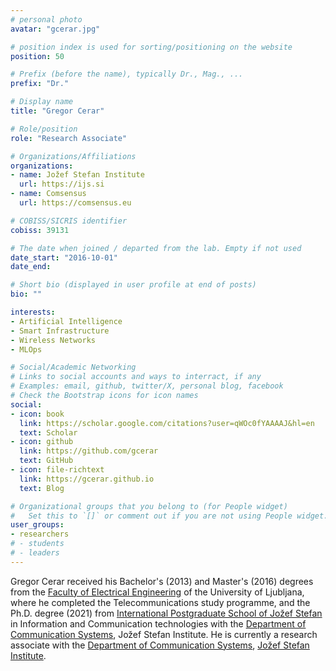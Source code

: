 ```yaml
---
# personal photo
avatar: "gcerar.jpg"

# position index is used for sorting/positioning on the website
position: 50

# Prefix (before the name), typically Dr., Mag., ...
prefix: "Dr."

# Display name
title: "Gregor Cerar"

# Role/position
role: "Research Associate"

# Organizations/Affiliations
organizations:
- name: Jožef Stefan Institute
  url: https://ijs.si
- name: Comsensus
  url: https://comsensus.eu

# COBISS/SICRIS identifier
cobiss: 39131

# The date when joined / departed from the lab. Empty if not used
date_start: "2016-10-01"
date_end:

# Short bio (displayed in user profile at end of posts)
bio: ""

interests:
- Artificial Intelligence
- Smart Infrastructure
- Wireless Networks
- MLOps

# Social/Academic Networking
# Links to social accounts and ways to interract, if any
# Examples: email, github, twitter/X, personal blog, facebook
# Check the Bootstrap icons for icon names
social:
- icon: book
  link: https://scholar.google.com/citations?user=qWOc0fYAAAAJ&hl=en
  text: Scholar
- icon: github
  link: https://github.com/gcerar
  text: GitHub
- icon: file-richtext
  link: https://gcerar.github.io
  text: Blog

# Organizational groups that you belong to (for People widget)
#   Set this to `[]` or comment out if you are not using People widget.
user_groups:
- researchers
# - students
# - leaders
---
```


Gregor Cerar received his Bachelor's (2013) and Master's (2016) degrees from the [Faculty of Electrical Engineering](https://www.fe.uni-lj.si/en/) of the University of Ljubljana, where he completed the Telecommunications study programme, and the Ph.D. degree (2021) from [International Postgraduate School of Jožef Stefan](https://www.mps.si/en/) in Information and Communication technologies with the [Department of Communication Systems](https://e6.ijs.si/), Jožef Stefan Institute. He is currently a research associate with the [Department of Communication Systems](https://e6.ijs.si/), [Jožef Stefan Institute](http://ijs.si).
